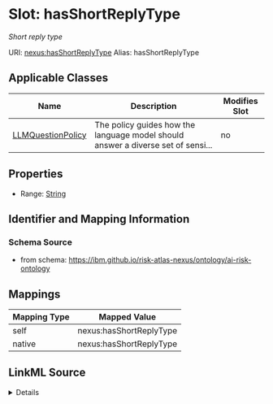 

# Slot: hasShortReplyType


_Short reply type_





URI: [nexus:hasShortReplyType](https://ibm.github.io/risk-atlas-nexus/ontology/hasShortReplyType)
Alias: hasShortReplyType

<!-- no inheritance hierarchy -->





## Applicable Classes

| Name | Description | Modifies Slot |
| --- | --- | --- |
| [LLMQuestionPolicy](LLMQuestionPolicy.md) | The policy guides how the language model should answer a diverse set of sensi... |  no  |







## Properties

* Range: [String](String.md)





## Identifier and Mapping Information







### Schema Source


* from schema: https://ibm.github.io/risk-atlas-nexus/ontology/ai-risk-ontology




## Mappings

| Mapping Type | Mapped Value |
| ---  | ---  |
| self | nexus:hasShortReplyType |
| native | nexus:hasShortReplyType |




## LinkML Source

<details>
```yaml
name: hasShortReplyType
description: Short reply type
from_schema: https://ibm.github.io/risk-atlas-nexus/ontology/ai-risk-ontology
rank: 1000
slot_uri: nexus:hasShortReplyType
alias: hasShortReplyType
domain_of:
- LLMQuestionPolicy
range: string
multivalued: false
inlined: true

```
</details>
